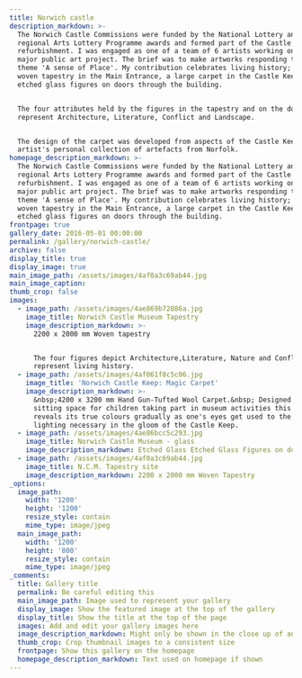 ```yaml
---
title: Norwich castle
description_markdown: >-
  The Norwich Castle Commissions were funded by the National Lottery and
  regional Arts Lottery Programme awards and formed part of the Castle Museum
  refurbishment. I was engaged as one of a team of 6 artists working on this
  major public art project. The brief was to make artworks responding to the
  theme 'A sense of Place'. My contribution celebrates living history; through a
  woven tapestry in the Main Entrance, a large carpet in the Castle Keep and
  etched glass figures on doors through the building.


  The four attributes held by the figures in the tapestry and on the doors
  represent Architecture, Literature, Conflict and Landscape.


  The design of the carpet was developed from aspects of the Castle Keep and the
  artist's personal collection of artefacts from Norfolk.
homepage_description_markdown: >-
  The Norwich Castle Commissions were funded by the National Lottery and
  regional Arts Lottery Programme awards and formed part of the Castle Museum
  refurbishment. I was engaged as one of a team of 6 artists working on this
  major public art project. The brief was to make artworks responding to the
  theme 'A sense of Place'. My contribution celebrates living history; through a
  woven tapestry in the Main Entrance, a large carpet in the Castle Keep and
  etched glass figures on doors through the building.
frontpage: true
gallery_date: 2016-05-01 00:00:00
permalink: /gallery/norwich-castle/
archive: false
display_title: true
display_image: true
main_image_path: /assets/images/4af0a3c69ab44.jpg
main_image_caption:
thumb_crop: false
images:
  - image_path: /assets/images/4ae869b72886a.jpg
    image_title: Norwich Castle Museum Tapestry
    image_description_markdown: >-
      2200 x 2000 mm Woven tapestry


      The four figures depict Architecture,Literature, Nature and Conflict and
      represent living history.
  - image_path: /assets/images/4af061f8c5c06.jpg
    image_title: 'Norwich Castle Keep: Magic Carpet'
    image_description_markdown: >-
      &nbsp;4200 x 3200 mm Hand Gun-Tufted Wool Carpet.&nbsp; Designed as a
      sitting space for children taking part in museum activities this carpet
      reveals its true colours gradually as one's eyes get used to the subdued
      lighting necessary in the gloom of the Castle Keep.
  - image_path: /assets/images/4ae86bcc5c293.jpg
    image_title: Norwich Castle Museum - glass
    image_description_markdown: Etched Glass Etched Glass Figures on doors through the building
  - image_path: /assets/images/4af0a3c69ab44.jpg
    image_title: N.C.M. Tapestry site
    image_description_markdown: 2200 x 2000 mm Woven Tapestry
_options:
  image_path:
    width: '1200'
    height: '1200'
    resize_style: contain
    mime_type: image/jpeg
  main_image_path:
    width: '1200'
    height: '800'
    resize_style: contain
    mime_type: image/jpeg
_comments:
  title: Gallery title
  permalink: Be careful editing this
  main_image_path: Image used to represent your gallery
  display_image: Show the featured image at the top of the gallery
  display_title: Show the title at the top of the page
  images: Add and edit your gallery images here
  image_description_markdown: Might only be shown in the close up of an image
  thumb_crop: Crop thumbnail images to a consistent size
  frontpage: Show this gallery on the homepage
  homepage_description_markdown: Text used on homepage if shown
---
```


